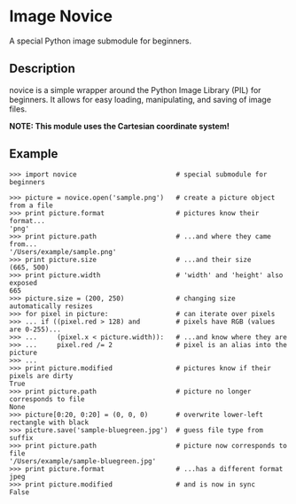 Image Novice
============
A special Python image submodule for beginners.

Description
-----------
novice is a simple wrapper around the Python Image Library (PIL) for beginners.
It allows for easy loading, manipulating, and saving of image files.

**NOTE: This module uses the Cartesian coordinate system!**

Example
-------

    >>> import novice                         # special submodule for beginners

    >>> picture = novice.open('sample.png')   # create a picture object from a file
    >>> print picture.format                  # pictures know their format...
    'png'
    >>> print picture.path                    # ...and where they came from...
    '/Users/example/sample.png'
    >>> print picture.size                    # ...and their size
    (665, 500)
    >>> print picture.width                   # 'width' and 'height' also exposed
    665
    >>> picture.size = (200, 250)             # changing size automatically resizes
    >>> for pixel in picture:                 # can iterate over pixels
    >>> ... if ((pixel.red > 128) and         # pixels have RGB (values are 0-255)...
    >>> ...     (pixel.x < picture.width)):   # ...and know where they are
    >>> ...     pixel.red /= 2                # pixel is an alias into the picture
    >>> ...
    >>> print picture.modified                # pictures know if their pixels are dirty
    True
    >>> print picture.path                    # picture no longer corresponds to file
    None
    >>> picture[0:20, 0:20] = (0, 0, 0)       # overwrite lower-left rectangle with black
    >>> picture.save('sample-bluegreen.jpg')  # guess file type from suffix
    >>> print picture.path                    # picture now corresponds to file
    '/Users/example/sample-bluegreen.jpg'
    >>> print picture.format                  # ...has a different format
    jpeg
    >>> print picture.modified                # and is now in sync
    False
